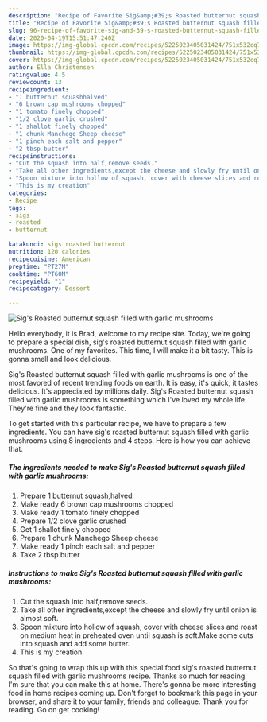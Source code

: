 ```yaml
---
description: "Recipe of Favorite Sig&amp;#39;s Roasted butternut squash filled with garlic mushrooms"
title: "Recipe of Favorite Sig&amp;#39;s Roasted butternut squash filled with garlic mushrooms"
slug: 96-recipe-of-favorite-sig-and-39-s-roasted-butternut-squash-filled-with-garlic-mushrooms
date: 2020-04-19T15:51:47.240Z
image: https://img-global.cpcdn.com/recipes/5225023405031424/751x532cq70/sigs-roasted-butternut-squash-filled-with-garlic-mushrooms-recipe-main-photo.jpg
thumbnail: https://img-global.cpcdn.com/recipes/5225023405031424/751x532cq70/sigs-roasted-butternut-squash-filled-with-garlic-mushrooms-recipe-main-photo.jpg
cover: https://img-global.cpcdn.com/recipes/5225023405031424/751x532cq70/sigs-roasted-butternut-squash-filled-with-garlic-mushrooms-recipe-main-photo.jpg
author: Ella Christensen
ratingvalue: 4.5
reviewcount: 13
recipeingredient:
- "1 butternut squashhalved"
- "6 brown cap mushrooms chopped"
- "1 tomato finely chopped"
- "1/2 clove garlic crushed"
- "1 shallot finely chopped"
- "1 chunk Manchego Sheep cheese"
- "1 pinch each salt and pepper"
- "2 tbsp butter"
recipeinstructions:
- "Cut the squash into half,remove seeds."
- "Take all other ingredients,except the cheese and slowly fry until onion is almost soft."
- "Spoon mixture into hollow of squash, cover with cheese slices and roast on medium heat in preheated oven until squash is soft.Make some cuts into squash and add some butter."
- "This is my creation"
categories:
- Recipe
tags:
- sigs
- roasted
- butternut

katakunci: sigs roasted butternut 
nutrition: 120 calories
recipecuisine: American
preptime: "PT27M"
cooktime: "PT60M"
recipeyield: "1"
recipecategory: Dessert

---
```



![Sig&#39;s Roasted butternut squash filled with garlic mushrooms](https://img-global.cpcdn.com/recipes/5225023405031424/751x532cq70/sigs-roasted-butternut-squash-filled-with-garlic-mushrooms-recipe-main-photo.jpg)

Hello everybody, it is Brad, welcome to my recipe site. Today, we're going to prepare a special dish, sig&#39;s roasted butternut squash filled with garlic mushrooms. One of my favorites. This time, I will make it a bit tasty. This is gonna smell and look delicious.



Sig&#39;s Roasted butternut squash filled with garlic mushrooms is one of the most favored of recent trending foods on earth. It is easy, it's quick, it tastes delicious. It's appreciated by millions daily. Sig&#39;s Roasted butternut squash filled with garlic mushrooms is something which I've loved my whole life. They're fine and they look fantastic.


To get started with this particular recipe, we have to prepare a few ingredients. You can have sig&#39;s roasted butternut squash filled with garlic mushrooms using 8 ingredients and 4 steps. Here is how you can achieve that.

<!--inarticleads1-->

##### The ingredients needed to make Sig&#39;s Roasted butternut squash filled with garlic mushrooms:

1. Prepare 1 butternut squash,halved
1. Make ready 6 brown cap mushrooms chopped
1. Make ready 1 tomato finely chopped
1. Prepare 1/2 clove garlic crushed
1. Get 1 shallot finely chopped
1. Prepare 1 chunk Manchego Sheep cheese
1. Make ready 1 pinch each salt and pepper
1. Take 2 tbsp butter




<!--inarticleads2-->

##### Instructions to make Sig&#39;s Roasted butternut squash filled with garlic mushrooms:

1. Cut the squash into half,remove seeds.
1. Take all other ingredients,except the cheese and slowly fry until onion is almost soft.
1. Spoon mixture into hollow of squash, cover with cheese slices and roast on medium heat in preheated oven until squash is soft.Make some cuts into squash and add some butter.
1. This is my creation




So that's going to wrap this up with this special food sig&#39;s roasted butternut squash filled with garlic mushrooms recipe. Thanks so much for reading. I'm sure that you can make this at home. There's gonna be more interesting food in home recipes coming up. Don't forget to bookmark this page in your browser, and share it to your family, friends and colleague. Thank you for reading. Go on get cooking!

